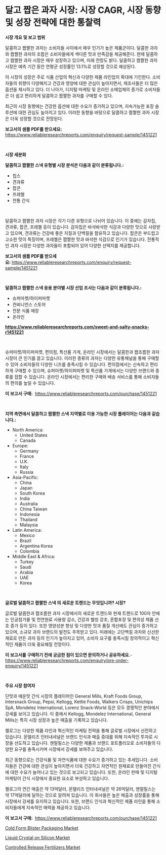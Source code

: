 <p><h1>달고 짭은 과자 시장: 시장 CAGR, 시장 동향 및 성장 전략에 대한 통찰력</h1></p><p><strong>시장 개요 및 보고 범위</strong></p>
<p><p>달콤하고 짭짤한 과자는 소비자들 사이에서 매우 인기가 높은 제품군이다. 달콤한 과자와 짭짤한 과자의 조합은 소비자들에게 색다른 맛과 만족감을 제공해준다. 현재 달콤하고 짭짤한 과자 시장은 매우 성장하고 있으며, 미래 전망도 밝다. 달콤하고 짭짤한 과자 시장은 예측 기간 동안 연평균 성장률인 13.1%로 성장할 것으로 예상된다.</p><p>이 시장의 성장은 주로 식품 산업의 혁신과 다양한 제품 라인업의 확대에 기인한다. 소비자들의 취향이 다양해지고 건강과 영양에 대한 관심이 높아지면서, 제조사들은 더 많은 옵션을 제시하고 있다. 더 나아가, 디지털 마케팅 및 온라인 소매업체의 증가로 소비자들은 더 쉽고 편리하게 달콤하고 짭짤한 과자를 구매할 수 있다.</p><p>최근의 시장 동향에는 건강한 옵션에 대한 수요가 증가하고 있으며, 지속가능한 포장 솔루션에 대한 관심도 높아지고 있다. 이러한 동향을 바탕으로 달콤하고 짭짤한 과자 시장은 더욱 성장할 것으로 전망된다.</p></p>
<p><strong>보고서의 샘플 PDF를 받으세요:</strong> <a href="https://www.reliableresearchreports.com/enquiry/request-sample/1451221">https://www.reliableresearchreports.com/enquiry/request-sample/1451221</a></p>
<p>&nbsp;</p>
<p><strong>시장 세분화</strong></p>
<p><strong>달콤하고 짭짤한 스낵 유형별 시장 분석은 다음과 같이 분류됩니다.:</strong></p>
<p><ul><li>칩스</li><li>견과류</li><li>팝콘</li><li>프레첼</li><li>전통 간식</li></ul></p>
<p>&nbsp;</p>
<p><p>달콤하고 짭짤한 과자 시장은 각기 다른 유형으로 나뉘어 있습니다. 이 중에는 감자칩, 견과류, 팝콘, 프레첼 등이 있습니다. 감자칩은 바삭바삭한 식감과 다양한 맛으로 사랑받고 있으며, 견과류는 건강에 좋은 지질과 단백질을 함유하고 있습니다. 팝콘은 부드럽고 고소한 맛이 특징이며, 프레첼은 짭짤한 맛과 바삭한 식감으로 인기가 있습니다. 전통적인 과자 시장은 다양한 과자들이 포함되어 있어 다양한 선택지를 제공합니다.</p></p>
<p><strong>보고서의 샘플 PDF를 받으세요:</strong>&nbsp;<a href="https://www.reliableresearchreports.com/enquiry/request-sample/1451221">https://www.reliableresearchreports.com/enquiry/request-sample/1451221</a></p>
<p>&nbsp;</p>
<p><strong> 달콤하고 짭짤한 스낵 응용 분야별 시장 산업 조사는 다음과 같이 분류됩니다.:</strong></p>
<p><ul><li>슈퍼마켓/하이퍼마켓</li><li>컨비니언스 스토어</li><li>전문 식품 매장</li><li>온라인</li></ul></p>
<p><strong><a href="https://www.reliableresearchreports.com/sweet-and-salty-snacks-r1451221">https://www.reliableresearchreports.com/sweet-and-salty-snacks-r1451221</a></strong></p>
<p>&nbsp;</p>
<p><p>슈퍼마켓/하이퍼마켓, 편의점, 특산품 가게, 온라인 시장에서는 달콤한과 짭조름한 과자 시장이 큰 인기를 끌고 있습니다. 이러한 종류의 과자는 다양한 유통채널을 통해 구매할 수 있어 소비자들의 다양한 니즈를 충족시킬 수 있습니다. 편의점에서는 신속하고 편리하게 구매할 수 있으며, 슈퍼마켓/하이퍼마켓 및 특산품 가게에서는 다양한 브랜드와 종류를 접할 수 있습니다. 온라인 시장에서는 편리한 구매와 배송 서비스를 통해 소비자들의 편의를 높일 수 있습니다.</p></p>
<p><strong>이 보고서 구매:</strong>&nbsp; <a href="https://www.reliableresearchreports.com/purchase/1451221">https://www.reliableresearchreports.com/purchase/1451221</a></p>
<p>&nbsp;</p>
<p><strong>지역 측면에서 달콤하고 짭짤한 스낵 지역별로 이용 가능한 시장 플레이어는 다음과 같습니다.:</strong></p>
<p><ul>
    <li>
        North America:
        <ul>
            <li>United States</li>
            <li>Canada</li>
        </ul>
    </li>
    <li>
        Europe:
        <ul>
            <li>Germany</li>
            <li>France</li>
            <li>U.K.</li>
            <li>Italy</li>
            <li>Russia</li>
        </ul>
    </li>
    <li>
        Asia-Pacific:
        <ul>
            <li>China</li>
            <li>Japan</li>
            <li>South Korea</li>
            <li>India</li>
            <li>Australia</li>
            <li>China Taiwan</li>
            <li>Indonesia</li>
            <li>Thailand</li>
            <li>Malaysia</li>
        </ul>
    </li>
    <li>
        Latin America:
        <ul>
            <li>Mexico</li>
            <li>Brazil</li>
            <li>Argentina Korea</li>
            <li>Colombia</li>
        </ul>
    </li>
    <li>
        Middle East & Africa:
        <ul>
            <li>Turkey</li>
            <li>Saudi</li>
            <li>Arabia</li>
            <li>UAE</li>
            <li>Korea</li>
        </ul>
    </li>
    </ul></p>
<p>&nbsp;</p>
<p><strong>글로벌 달콤하고 짭짤한 스낵 의 새로운 트렌드는 무엇입니까? 시장?</strong></p>
<p><p>글로벌 달콤한과 짭조름한 과자 시장에서의 새로운 트렌드와 현재 트렌드로 100자 안에는 인공첨가물 및 천연원료 사용량 감소, 건강과 웰빙 강조, 혼합포장 및 편의성 제품 선호 증가 등이 있다. 또한 영양성분 향상 및 다양한 맛과 품질 개선에도 관심이 증가하고 있으며, 소규모 과자 브랜드의 발전도 주목받고 있다. 미래에는 고단백질 과자와 신선한 재료로 만든 과자 등의 인기가 높아지고 있어, 소비자 요구를 충족시킬 창의적이고 혁신적인 제품이 더욱 중요해질 전망이다.</p></p>
<p><strong>이 보고서를 구매하기 전에 궁금한 점이 있으면 문의하거나 공유하세요.</strong>- <a href="https://www.reliableresearchreports.com/enquiry/pre-order-enquiry/1451221">https://www.reliableresearchreports.com/enquiry/pre-order-enquiry/1451221</a></p>
<p>&nbsp;</p>
<p><strong>주요 시장 참여자</strong></p>
<p><p>단맛과 매운맛 간식 시장의 플레이어인 General Mills, Kraft Foods Group, Intersnack Group, Pepsi, Kellogg, Kettle Foods, Walkers Crisps, Unichips SpA, Mondelez International, Lorenz Snack-World 등은 모두 경쟁적인 분야에서 강세를 보이고 있습니다. 이 중에서 Kellogg, Mondelez International, General Mills는 특히 시장 성장과 높은 매출을 기록하고 있습니다. </p><p>켈로그는 다양한 제품 라인과 혁신적인 마케팅 전략을 통해 글로벌 시장에서 선전하고 있습니다. 몬델리즈 인터내셔널은 브랜드 인식과 매출 증대를 위해 지속적인 투자로 시장을 선도하고 있습니다. 젠럴밀스는 다양한 제품과 브랜드 포트폴리오로 소비자들의 다양한 요구를 충족시키며 시장에서 강세를 보여주고 있습니다.</p><p>최근 동향으로는 건강식품 및 자연식품에 대한 수요가 증가하고 있는 추세입니다. 소비자들은 건강에 대한 관심이 높아지면서 더욱 건강하고 자연적인 원재료로 만들어진 간식에 대한 수요가 늘어나고 있는 것으로 보고되고 있습니다. 또한, 온라인 판매 및 디지털 마케팅이 간식 시장에서 중요한 요소로 부상하고 있습니다.</p><p>켈로그의 연간 매출은 약 13억달러, 몬델리즈 인터내셔널은 약 26억달러, 젠럴밀스는 약 17억달러에 달하는 것으로 알려져 있습니다. 이 회사들은 높은 매출과 성장률을 통해 시장에서 강세를 유지하고 있습니다. 또한, 브랜드 인식과 혁신적인 제품 라인을 통해 소비자들에게 지속적인 매력을 제공하고 있습니다.</p></p>
<p><strong>이 보고서 구매:</strong>&nbsp;&nbsp;<a href="https://www.reliableresearchreports.com/purchase/1451221">https://www.reliableresearchreports.com/purchase/1451221</a></p>
<p><p><a href="https://www.linkedin.com/pulse/cold-form-blister-packaging-market-research-report-unlocks-typpc?trackingId=CswC%2Bf1Z9u%2Ft6tACB8cROg%3D%3D">Cold Form Blister Packaging Market</a></p><p><a href="https://www.linkedin.com/pulse/liquid-crystal-silicon-market-size-growth-outlook-from-2024-kblyc?trackingId=f3%2BR8WdF10vA3U3LEfIMBw%3D%3D">Liquid Crystal on Silicon Market</a></p><p><a href="https://www.linkedin.com/pulse/controlled-release-fertilizers-market-size-share-amp-trends-analysis-ejvzf?trackingId=VZkeH%2FI6nfVZL31JVBK1zw%3D%3D">Controlled Release Fertilizers Market</a></p></p>
